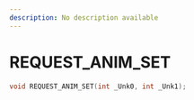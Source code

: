 ```yaml
---
description: No description available 
---
```


# REQUEST_ANIM_SET

```cpp
void REQUEST_ANIM_SET(int _Unk0, int _Unk1);
```